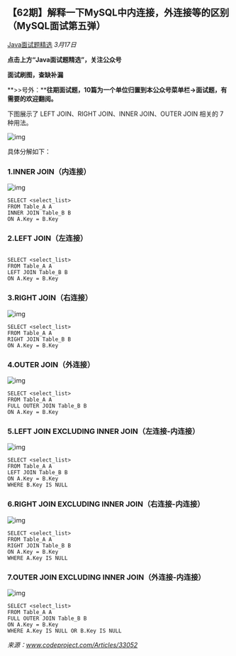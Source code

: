 ## 【62期】解释一下MySQL中内连接，外连接等的区别（MySQL面试第五弹）

[Java面试题精选](javascript:void(0);) *3月17日*

**点击上方“Java面试题精选”，关注公众号**

**面试刷图，查缺补漏**

**>>号外：****往期面试题，10篇为一个单位归置到本公众号菜单栏->面试题，有需要的欢迎翻阅。**

下图展示了 LEFT JOIN、RIGHT JOIN、INNER JOIN、OUTER JOIN 相关的 7 种用法。

![img](https://mmbiz.qpic.cn/mmbiz_png/vqlbVFl5Jn2fx4T60E8RNV6gdvX5icOExwpTtQibfXrlOZYdjwtuteH64IkRrgDrulic56ypMMWuRk5f8ZemQSxaA/640?wx_fmt=png&tp=webp&wxfrom=5&wx_lazy=1&wx_co=1)

具体分解如下：

### 1.INNER JOIN（内连接）

![img](https://mmbiz.qpic.cn/mmbiz_png/vqlbVFl5Jn2fx4T60E8RNV6gdvX5icOExUU3Fx6DNaowhDnIGPW6cntMiaL7rQpFiazPJ0HKVhrLn4oUnxSCCibnxQ/640?wx_fmt=png&tp=webp&wxfrom=5&wx_lazy=1&wx_co=1)



```
SELECT <select_list> 
FROM Table_A A
INNER JOIN Table_B B
ON A.Key = B.Key
```

### 2.LEFT JOIN（左连接）

![img](data:image/gif;base64,iVBORw0KGgoAAAANSUhEUgAAAAEAAAABCAYAAAAfFcSJAAAADUlEQVQImWNgYGBgAAAABQABh6FO1AAAAABJRU5ErkJggg==)



```
SELECT <select_list>
FROM Table_A A
LEFT JOIN Table_B B
ON A.Key = B.Key
```

### 3.RIGHT JOIN（右连接）

![img](https://mmbiz.qpic.cn/mmbiz_png/vqlbVFl5Jn2fx4T60E8RNV6gdvX5icOExkGOyFZR3MX9icticTh4R08Dic9tHaaV1C7fmf4ZicfeLsPtXQUPFtTG8Hg/640?wx_fmt=png&tp=webp&wxfrom=5&wx_lazy=1&wx_co=1)



```
SELECT <select_list>
FROM Table_A A
RIGHT JOIN Table_B B
ON A.Key = B.Key
```

### 4.OUTER JOIN（外连接）

![img](https://mmbiz.qpic.cn/mmbiz_png/vqlbVFl5Jn2fx4T60E8RNV6gdvX5icOExjh6HuicxI6bfuPJWITH6gL0G2Qfibiax2WYH5G2GKk0LAVQgCH6QicUlPA/640?wx_fmt=png&tp=webp&wxfrom=5&wx_lazy=1&wx_co=1)



```
SELECT <select_list>
FROM Table_A A
FULL OUTER JOIN Table_B B
ON A.Key = B.Key
```

### 5.LEFT JOIN EXCLUDING INNER JOIN（左连接-内连接）

![img](https://mmbiz.qpic.cn/mmbiz_png/vqlbVFl5Jn2fx4T60E8RNV6gdvX5icOExib6x7rn8v34TdcaNgichnjvswLEkEalFQGdcEjz8la7pyPRickEG98fNQ/640?wx_fmt=png&tp=webp&wxfrom=5&wx_lazy=1&wx_co=1)



```
SELECT <select_list> 
FROM Table_A A
LEFT JOIN Table_B B
ON A.Key = B.Key
WHERE B.Key IS NULL
```

### 6.RIGHT JOIN EXCLUDING INNER JOIN（右连接-内连接）

![img](https://mmbiz.qpic.cn/mmbiz_png/vqlbVFl5Jn2fx4T60E8RNV6gdvX5icOExE0oXX6FpuKyOOsC4lxvSTWbefQK0F7RgtvP2YqAuxsibhjWW9ljfqRw/640?wx_fmt=png&tp=webp&wxfrom=5&wx_lazy=1&wx_co=1)



```
SELECT <select_list>
FROM Table_A A
RIGHT JOIN Table_B B
ON A.Key = B.Key
WHERE A.Key IS NULL
```

### 7.OUTER JOIN EXCLUDING INNER JOIN（外连接-内连接）

![img](https://mmbiz.qpic.cn/mmbiz_png/vqlbVFl5Jn2fx4T60E8RNV6gdvX5icOExa24qEdib5Z4EElk8dRbADrfHTqE8icmBicGZibXGm4YpTvdhJuFpNgdD5Q/640?wx_fmt=png&tp=webp&wxfrom=5&wx_lazy=1&wx_co=1)



```
SELECT <select_list>
FROM Table_A A
FULL OUTER JOIN Table_B B
ON A.Key = B.Key
WHERE A.Key IS NULL OR B.Key IS NULL
```



*来源：www.codeproject.com/Articles/33052*